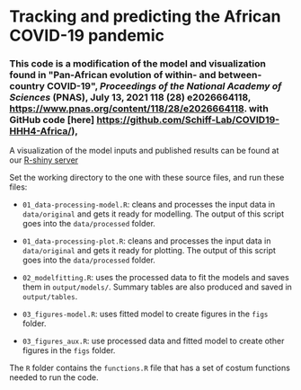 # Tracking and predicting the African COVID-19 pandemic

### This code is a modification of the model and visualization found in "Pan-African evolution of within- and between-country COVID-19", *Proceedings of the National Academy of Sciences* (PNAS), July 13, 2021 118 (28) e2026664118, https://www.pnas.org/content/118/28/e2026664118. with GitHub code [here] https://github.com/Schiff-Lab/COVID19-HHH4-Africa/), 

A visualization of the model inputs and published results can be found at our [R-shiny server](https://www.schiff-lab-webapps.esm.psu.edu/COVID19-HHH4-Africa-GFS/)

Set the working directory to the one with these source files, and run these files:

- `01_data-processing-model.R`: cleans and processes the input data in `data/original` and gets it ready for modelling. The output of this script goes into the `data/processed` folder.

- `01_data-processing-plot.R`: cleans and processes the input data in `data/original` and gets it ready for plotting. The output of this script goes into the `data/processed` folder.

- `02_modelfitting.R`: uses the processed data to fit the models and saves them in `output/models/`. Summary tables are also produced and saved in `output/tables`.

- `03_figures-model.R`: uses fitted model to create figures in the `figs` folder.

- `03_figures_aux.R`: use processed data and fitted model to create other figures in the `figs` folder.

The `R` folder contains the `functions.R` file that has a set of costum functions needed to run the code. 


